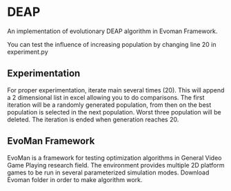 # DEAP
An implementation of evolutionary DEAP algorithm in Evoman Framework.

You can test the influence of increasing population by changing line 20 in experiment.py

## Experimentation
For proper experimentation, iterate main several times (20). This will append a 2 dimensional list in excel allowing you to do comparisons.
The first iteration will be a randomly generated population, from then on the best population is selected in the next population.
Worst three population will be deleted. The iteration is ended when generation reaches 20.

## EvoMan Framework
EvoMan is a framework for testing optimization algorithms in General Video Game Playing research field. The environment provides multiple 2D platform games to be run in several parameterized simulation modes. Download Evoman folder in order to make algorithm work.
